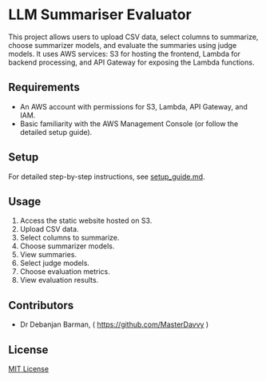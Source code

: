# LLM Summariser Evaluator

This project allows users to upload CSV data, select columns to summarize, choose summarizer models, and evaluate the summaries using judge models. It uses AWS services: S3 for hosting the frontend, Lambda for backend processing, and API Gateway for exposing the Lambda functions.

## Requirements
- An AWS account with permissions for S3, Lambda, API Gateway, and IAM.
- Basic familiarity with the AWS Management Console (or follow the detailed setup guide).

## Setup
For detailed step-by-step instructions, see [setup_guide.md](setup_guide.md).

## Usage
1. Access the static website hosted on S3.
2. Upload CSV data.
3. Select columns to summarize.
4. Choose summarizer models.
5. View summaries.
6. Select judge models.
7. Choose evaluation metrics.
8. View evaluation results.

## Contributors
- Dr Debanjan Barman,
( https://github.com/MasterDavvy )

## License
[MIT License](https://github.com/MasterDavvy/LLM_Summeriser_Scoring/blob/main/LICENSE)
